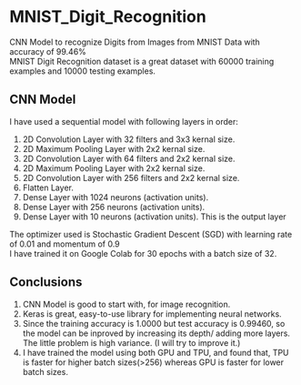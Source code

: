# MNIST_Digit_Recognition
CNN Model to recognize Digits from Images from MNIST Data with accuracy of 99.46%  
MNIST Digit Recognition dataset is a great dataset with 60000 training examples and 10000 testing examples.  

## CNN Model
I have used a sequential model with following layers in order:  
1. 2D Convolution Layer with 32 filters and 3x3 kernal size.  
2. 2D Maximum Pooling Layer with 2x2 kernal size.  
3. 2D Convolution Layer with 64 filters and 2x2 kernal size.  
4. 2D Maximum Pooling Layer with 2x2 kernal size.  
5. 2D Convolution Layer with 256 filters and 2x2 kernal size.  
6. Flatten Layer.  
7. Dense Layer with 1024 neurons (activation units).  
8. Dense Layer with 256 neurons (activation units).  
9. Dense Layer with 10 neurons (activation units). This is the output layer  

The optimizer used is Stochastic Gradient Descent (SGD) with learning rate of 0.01 and momentum of 0.9  
I have trained it on Google Colab for 30 epochs with a batch size of 32.  

## Conclusions
1. CNN Model is good to start with, for image recognition.  
2. Keras is great, easy-to-use library for implementing neural networks.  
3. Since the training accuracy is 1.0000 but test accuracy is 0.99460, so the model can be inproved by increasing its depth/ adding more layers. The little problem is high variance. (I will try to improve it.)  
4. I have trained the model using both GPU and TPU, and found that, TPU is faster for higher batch sizes(>256) whereas GPU is faster for lower batch sizes.  
